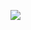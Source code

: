 ![](https://github.com/EmilianoTancredi21/React-App-CoderHouse/blob/main/ezgif.com-video-to-gif.gif)
